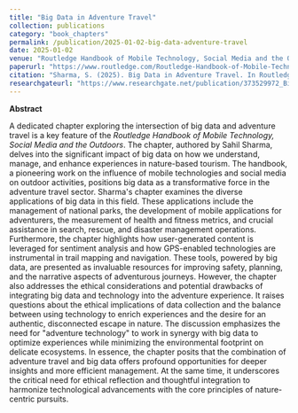 ```yaml
---
title: "Big Data in Adventure Travel"
collection: publications
category: "book_chapters"
permalink: /publication/2025-01-02-big-data-adventure-travel
date: 2025-01-02
venue: "Routledge Handbook of Mobile Technology, Social Media and the Outdoors, Routledge"
paperurl: "https://www.routledge.com/Routledge-Handbook-of-Mobile-Technology-Social-Media-and-the-Outdoors/Beames-Maher/p/book/9781032201792"
citation: "Sharma, S. (2025). Big Data in Adventure Travel. In Routledge Handbook of Mobile Technology, Social Media and the Outdoors (pp. 307-320). Routledge."
researchgateurl: "https://www.researchgate.net/publication/373529972_Big_Data_in_Adventure_Travel"
---
```

**Abstract**

A dedicated chapter exploring the intersection of big data and adventure travel is a key feature of the *Routledge Handbook of Mobile Technology, Social Media and the Outdoors*. The chapter, authored by Sahil Sharma, delves into the significant impact of big data on how we understand, manage, and enhance experiences in nature-based tourism. The handbook, a pioneering work on the influence of mobile technologies and social media on outdoor activities, positions big data as a transformative force in the adventure travel sector. Sharma's chapter examines the diverse applications of big data in this field. These applications include the management of national parks, the development of mobile applications for adventurers, the measurement of health and fitness metrics, and crucial assistance in search, rescue, and disaster management operations. Furthermore, the chapter highlights how user-generated content is leveraged for sentiment analysis and how GPS-enabled technologies are instrumental in trail mapping and navigation. These tools, powered by big data, are presented as invaluable resources for improving safety, planning, and the narrative aspects of adventurous journeys. However, the chapter also addresses the ethical considerations and potential drawbacks of integrating big data and technology into the adventure experience. It raises questions about the ethical implications of data collection and the balance between using technology to enrich experiences and the desire for an authentic, disconnected escape in nature. The discussion emphasizes the need for "adventure technology" to work in synergy with big data to optimize experiences while minimizing the environmental footprint on delicate ecosystems. In essence, the chapter posits that the combination of adventure travel and big data offers profound opportunities for deeper insights and more efficient management. At the same time, it underscores the critical need for ethical reflection and thoughtful integration to harmonize technological advancements with the core principles of nature-centric pursuits.

